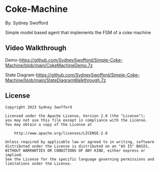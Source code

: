 # Coke-Machine 

By: Sydney Swofford

Simple model based agent that implements the FSM of a coke machine

## Video Walkthrough
Demo-https://github.com/SydneySwofford/Simple-Coke-Machine/blob/main/CokeMachineDemo.7z

State Diagram-https://github.com/SydneySwofford/Simple-Coke-Machine/blob/main/StateDiagramWalkthrough.7z

## License

    Copyright 2023 Sydney Swofford

    Licensed under the Apache License, Version 2.0 (the "License");
    you may not use this file except in compliance with the License.
    You may obtain a copy of the License at

        http://www.apache.org/licenses/LICENSE-2.0

    Unless required by applicable law or agreed to in writing, software
    distributed under the License is distributed on an "AS IS" BASIS,
    WITHOUT WARRANTIES OR CONDITIONS OF ANY KIND, either express or implied.
    See the License for the specific language governing permissions and
    limitations under the License.
